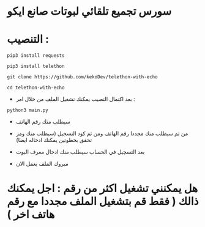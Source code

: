 # سورس تجميع تلقائي لبوتات صانع ايكو

 
# التنصيب : 
``pip3 install requests``

``pip3 install telethon``

``git clone https://github.com/kekoDev/telethon-with-echo`` 

``cd telethon-with-echo``

* بعد اكتمال التصيب يمكنك تشغيل الملف من خلال امر : 

``python3 main.py``


* سيطلب منك رقم الهاتف

* من ثم سيطلب منك مجددا رقم الهاتف ومن ثم كود التسجيل (سيطلب منك ومز تحقق بخطوتين يمكنك ادخاله ايضا) 

* بعد التسجيل في الحساب سيطلب منك ادخال معرف البوت 

* مبروك الملف يعمل الان 

# هل يمكنني تشغيل اكثر من رقم : اجل يمكنك ذالك ( فقط قم بتشغيل الملف مجددا مع رقم هاتف اخر )
